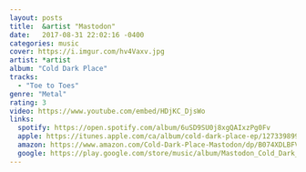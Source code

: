 ```yaml
---
layout: posts
title:  &artist "Mastodon"
date:   2017-08-31 22:02:16 -0400
categories: music
cover: https://i.imgur.com/hv4Vaxv.jpg
artist: *artist
album: "Cold Dark Place"
tracks:
  - "Toe to Toes"
genre: "Metal"
rating: 3
video: https://www.youtube.com/embed/HDjKC_DjsWo
links:
  spotify: https://open.spotify.com/album/6uSD9SU0j8xgQAIxzPg0Fv
  apple: https://itunes.apple.com/ca/album/cold-dark-place-ep/1273398991
  amazon: https://www.amazon.com/Cold-Dark-Place-Mastodon/dp/B074XDLBFV/
  google: https://play.google.com/store/music/album/Mastodon_Cold_Dark_Place?id=Baito72r4yzkusxzojhepj3xph4&hl=en
---
```



